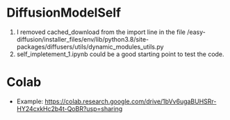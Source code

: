 # DiffusionModelSelf

1. I removed cached_download from the import line in the file /easy-diffusion/installer_files/env/lib/python3.8/site-packages/diffusers/utils/dynamic_modules_utils.py
2. self_impletement_1.ipynb could be a good starting point to test the code.

# Colab
- Example: https://colab.research.google.com/drive/1bVv6ugaBUHSRr-HY24cxkHc2b4t-QoBR?usp=sharing